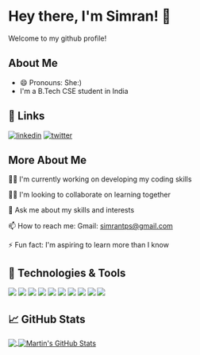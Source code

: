 
# Hey there, I'm Simran! 👋
Welcome to my github profile!


## About Me
- 😄 Pronouns: She:)
- I'm a B.Tech CSE student in India



## 🔗 Links
[![linkedin](https://img.shields.io/badge/linkedin-0A66C2?style=for-the-badge&logo=linkedin&logoColor=white)](https://www.linkedin.com/in/simran2552?lipi=urn%3Ali%3Apage%3Ad_flagship3_profile_view_base_contact_details%3BlR9bMGtSQUicpQm8huKRmA%3D%3D) [![twitter](https://img.shields.io/badge/twitter-1DA1F2?style=for-the-badge&logo=twitter&logoColor=white)](https://twitter.com/SimranP91492690)


## More About Me
👩‍💻 I'm currently working on developing my coding skills

👯‍♀️ I'm looking to collaborate on learning together

💬 Ask me about my skills and interests

📫 How to reach me: Gmail: simrantps@gmail.com

⚡ Fun fact: I'm aspiring to learn more than I know

## 🔧 Technologies & Tools
![](https://img.shields.io/badge/OS-Windows-informational?style=flat&logo=linux&logoColor=white&color=2bbc8a)
![](https://img.shields.io/badge/Editor-VS_Code-informational?style=flat&logo=intellij-idea&logoColor=white&color=2bbc8a)
![](https://img.shields.io/badge/Code-C-informational?style=flat&logo=python&logoColor=white&color=2bbc8a)
![](https://img.shields.io/badge/Code-C++-informational?style=flat&logo=javascript&logoColor=white&color=2bbc8a)
![](https://img.shields.io/badge/Code-Java-informational?style=flat&logo=go&logoColor=white&color=2bbc8a)
![](https://img.shields.io/badge/Code-HTML-informational?style=flat&logo=cmake&logoColor=white&color=2bbc8a)
![](https://img.shields.io/badge/Code-CSS-informational?style=flat&logo=vue.js&logoColor=white&color=2bbc8a)
![](https://img.shields.io/badge/Code-Bootstrap-informational?style=flat&logo=gnu-bash&logoColor=white&color=2bbc8a)
![](https://img.shields.io/badge/Code-Javascript-informational?style=flat&logo=postgresql&logoColor=white&color=2bbc8a)
![](https://img.shields.io/badge/Tools-Github-informational?style=flat&logo=docker&logoColor=white&color=2bbc8a)

## &#x1f4c8; GitHub Stats

<a href="https://github.com/simrandysanic/simrandysanic">
  <img align="center" src="https://github-readme-stats.vercel.app/api/top-langs/?username=simrandysanic&tex&title_color=ffffff&text_color=c9cacc&icon_color=2bbc8a&bg_color=1d1f21&langs_count=3" />
</a>
<a href="https://github.com/simrandysanic/simrandysanicz">
  <img align="center" src="https://github-readme-stats.vercel.app/api?username=simrandysanic&show_icons=true&line_height=27&count_private=true&title_color=ffffff&text_color=c9cacc&icon_color=2bbc8a&bg_color=1d1f21" alt="Martin's GitHub Stats" />
</a>




